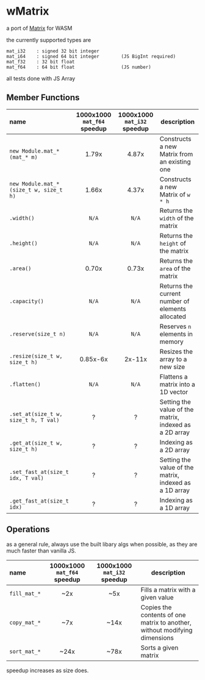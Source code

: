 # wMatrix
a port of [Matrix](https://github.com/EntireTwix/Matrix) for WASM

the currently supported types are 
```
mat_i32    : signed 32 bit integer
mat_i64    : signed 64 bit integer        (JS BigInt required)
mat_f32    : 32 bit float
mat_f64    : 64 bit float                 (JS number)
```

all tests done with JS Array
## Member Functions
| name                                   | 1000x1000 `mat_f64` speedup | 1000x1000 `mat_i32` speedup | description                                            |
| :------------------------------------- | :-------------------------: | :-------------------------: | ------------------------------------------------------ |
| `new Module.mat_*(mat_* m)`            |            1.79x            |            4.87x            | Constructs a new Matrix from an existing one           |
| `new Module.mat_*(size_t w, size_t h)` |            1.66x            |            4.37x            | Constructs a new Matrix of `w * h`                     |
| `.width()`                             |            `N/A`            |            `N/A`            | Returns the `width` of the matrix                      |
| `.height()`                            |            `N/A`            |            `N/A`            | Returns the `height` of the matrix                     |
| `.area()`                              |            0.70x            |            0.73x            | Returns the `area` of the matrix                       |
| `.capacity()`                          |            `N/A`            |            `N/A`            | Returns the current number of elements allocated       |
| `.reserve(size_t n)`                   |            `N/A`            |            `N/A`            | Reserves `n` elements in memory                        |
| `.resize(size_t w, size_t h)`          |          0.85x-6x           |           2x-11x            | Resizes the array to a new size                        |
| `.flatten()`                           |            `N/A`            |            `N/A`            | Flattens a matrix into a 1D vector                     |
| `.set_at(size_t w, size_t h, T val)`   |              ?              |              ?              | Setting the value of the matrix, indexed as a 2D array |
| `.get_at(size_t w, size_t h)`          |              ?              |              ?              | Indexing as a 2D array                                 |
| `.set_fast_at(size_t idx, T val)`      |              ?              |              ?              | Setting the value of the matrix, indexed as a 1D array |
| `.get_fast_at(size_t idx)`             |              ?              |              ?              | Indexing as a 1D array                                 |
 
 
## Operations
as a general rule, always use the built libary algs when possible, as they are much faster than vanilla JS.

| name         | 1000x1000 `mat_f64` speedup | 1000x1000 `mat_i32` speedup | description                                                                |
| :----------- | :-------------------------: | :-------------------------: | -------------------------------------------------------------------------- |
| `fill_mat_*` |             ~2x             |             ~5x             | Fills a matrix with a given value                                          |
| `copy_mat_*` |             ~7x             |            ~14x             | Copies the contents of one matrix to another, without modifying dimensions |
| `sort_mat_*` |            ~24x             |            ~78x             | Sorts a given matrix                                                       |

speedup increases as size does.
